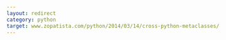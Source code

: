 ```yaml
---
layout: redirect
category: python
target: www.zopatista.com/python/2014/03/14/cross-python-metaclasses/
---
```

